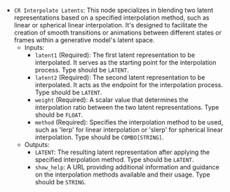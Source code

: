 - `CR Interpolate Latents`: This node specializes in blending two latent representations based on a specified interpolation method, such as linear or spherical linear interpolation. It's designed to facilitate the creation of smooth transitions or animations between different states or frames within a generative model's latent space.
    - Inputs:
        - `latent1` (Required): The first latent representation to be interpolated. It serves as the starting point for the interpolation process. Type should be `LATENT`.
        - `latent2` (Required): The second latent representation to be interpolated. It acts as the endpoint for the interpolation process. Type should be `LATENT`.
        - `weight` (Required): A scalar value that determines the interpolation ratio between the two latent representations. Type should be `FLOAT`.
        - `method` (Required): Specifies the interpolation method to be used, such as 'lerp' for linear interpolation or 'slerp' for spherical linear interpolation. Type should be `COMBO[STRING]`.
    - Outputs:
        - `LATENT`: The resulting latent representation after applying the specified interpolation method. Type should be `LATENT`.
        - `show_help`: A URL providing additional information and guidance on the interpolation methods available and their usage. Type should be `STRING`.
